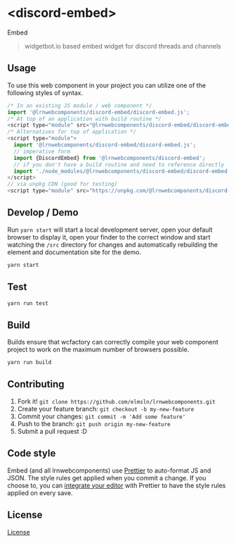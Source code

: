 # &lt;discord-embed&gt;

Embed
> widgetbot.io based embed widget for discord threads and channels

## Usage
To use this web component in your project you can utilize one of the following styles of syntax.

```js
/* In an existing JS module / web component */
import '@lrnwebcomponents/discord-embed/discord-embed.js';
/* At top of an application with build routine */
<script type="module" src="@lrnwebcomponents/discord-embed/discord-embed.js"></script>
/* Alternatives for top of application */
<script type="module">
  import '@lrnwebcomponents/discord-embed/discord-embed.js';
  // imperative form
  import {DiscordEmbed} from '@lrnwebcomponents/discord-embed';
  // if you don't have a build routine and need to reference directly
  import './node_modules/@lrnwebcomponents/discord-embed/discord-embed.js';
</script>
// via unpkg CDN (good for testing)
<script type="module" src="https://unpkg.com/@lrnwebcomponents/discord-embed/discord-embed.js"></script>
```

## Develop / Demo
Run `yarn start` will start a local development server, open your default browser to display it, open your finder to the correct window and start watching the `/src` directory for changes and automatically rebuilding the element and documentation site for the demo.
```bash
yarn start
```

## Test

```bash
yarn run test
```

## Build
Builds ensure that wcfactory can correctly compile your web component project to
work on the maximum number of browsers possible.
```bash
yarn run build
```

## Contributing

1. Fork it! `git clone https://github.com/elmsln/lrnwebcomponents.git`
2. Create your feature branch: `git checkout -b my-new-feature`
3. Commit your changes: `git commit -m 'Add some feature'`
4. Push to the branch: `git push origin my-new-feature`
5. Submit a pull request :D

## Code style

Embed (and all lrnwebcomponents) use [Prettier][prettier] to auto-format JS and JSON.  The style rules get applied when you commit a change.  If you choose to, you can [integrate your editor][prettier-ed] with Prettier to have the style rules applied on every save.

[prettier]: https://github.com/prettier/prettier/
[prettier-ed]: https://github.com/prettier/prettier/#editor-integration
[polyserve]: https://github.com/Polymer/polyserve
[web-component-tester]: https://github.com/Polymer/web-component-tester

## License
[ License](http://opensource.org/licenses/)